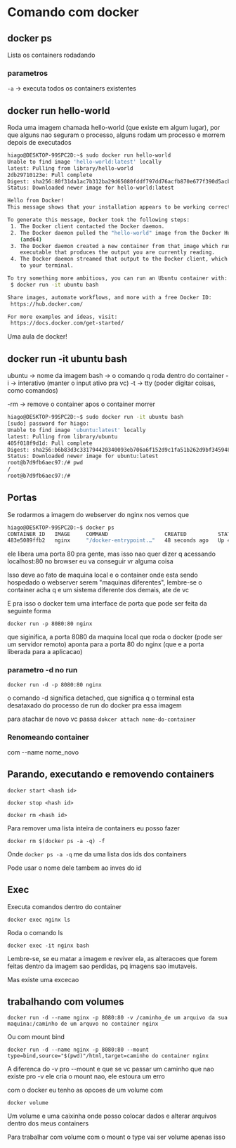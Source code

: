 # Comando com docker

## docker ps

Lista os containers rodadando

### parametros

`-a` -> executa todos os containers existentes

## docker run hello-world

Roda uma imagem chamada hello-world (que existe em algum lugar), por que alguns nao seguram o processo, alguns rodam um processo e morrem depois de executados

```bash
hiago@DESKTOP-99SPC2D:~$ sudo docker run hello-world
Unable to find image 'hello-world:latest' locally
latest: Pulling from library/hello-world
2db29710123e: Pull complete
Digest: sha256:80f31da1ac7b312ba29d65080fddf797dd76acfb870e677f390d5acba9741b17
Status: Downloaded newer image for hello-world:latest

Hello from Docker!
This message shows that your installation appears to be working correctly.

To generate this message, Docker took the following steps:
 1. The Docker client contacted the Docker daemon.
 2. The Docker daemon pulled the "hello-world" image from the Docker Hub.
    (amd64)
 3. The Docker daemon created a new container from that image which runs the
    executable that produces the output you are currently reading.
 4. The Docker daemon streamed that output to the Docker client, which sent it
    to your terminal.

To try something more ambitious, you can run an Ubuntu container with:
 $ docker run -it ubuntu bash

Share images, automate workflows, and more with a free Docker ID:
 https://hub.docker.com/

For more examples and ideas, visit:
 https://docs.docker.com/get-started/
```

Uma aula de docker!

## docker run -it ubuntu bash

ubuntu -> nome da imagem
bash -> o comando q roda dentro do container
-i -> interativo (manter o input ativo pra vc)
-t -> tty (poder digitar coisas, como comandos)

-rm -> remove o container apos o container morrer

```bash
hiago@DESKTOP-99SPC2D:~$ sudo docker run -it ubuntu bash
[sudo] password for hiago:
Unable to find image 'ubuntu:latest' locally
latest: Pulling from library/ubuntu
405f018f9d1d: Pull complete
Digest: sha256:b6b83d3c331794420340093eb706a6f152d9c1fa51b262d9bf34594887c2c7ac
Status: Downloaded newer image for ubuntu:latest
root@b7d9fb6aec97:/# pwd
/
root@b7d9fb6aec97:/#
```

## Portas

Se rodarmos a imagem do webserver do nginx nos vemos que

```bash
hiago@DESKTOP-99SPC2D:~$ docker ps
CONTAINER ID   IMAGE     COMMAND                  CREATED          STATUS          PORTS     NAMES
483e5089ffb2   nginx     "/docker-entrypoint.…"   48 seconds ago   Up 46 seconds   80/tcp    thirsty_dhawan
```

ele libera uma porta 80 pra gente, mas isso nao quer dizer q acessando localhost:80 no browser eu va conseguir vr alguma coisa

Isso deve ao fato de maquina local e o container onde esta sendo hospedado o webserver serem "maquinas diferentes", lembre-se o container acha q e um sistema diferente dos demais, ate de vc

E pra isso o docker tem uma interface de porta que pode ser feita da seguinte forma

`docker run -p 8080:80 nginx`

que siginifica, a porta 8080 da maquina local que roda o docker (pode ser um servidor remoto) aponta para a porta 80 do nginx (que e a porta liberada para a aplicacao)

### parametro -d no run

`docker run -d -p 8080:80 nginx`

o comando -d significa detached, que significa q o terminal esta desataxado do processo de run do docker pra essa imagem

para atachar de novo vc passa `dokcer attach nome-do-container`

### Renomeando container

com --name nome_novo

## Parando, executando e removendo containers

`docker start <hash id>`

`docker stop <hash id>`

`docker rm <hash id>`

Para remover uma lista inteira de containers eu posso fazer

`docker rm $(docker ps -a -q) -f`

Onde `docker ps -a -q` me da uma lista dos ids dos containers

Pode usar o nome dele tambem ao inves do id

## Exec

Executa comandos dentro do container

`docker exec nginx ls`

Roda o comando ls

`docker exec -it nginx bash`

Lembre-se, se eu matar a imagem e reviver ela, as alteracoes que forem feitas dentro da imagem sao perdidas, pq imagens sao imutaveis.

Mas existe uma excecao

## trabalhando com volumes

`docker run -d --name nginx -p 8080:80 -v /caminho_de um arquivo da sua maquina:/caminho de um arquvo no container nginx`

Ou com mount bind

`docker run -d --name nginx -p 8080:80 --mount type=bind,source="$(pwd)"/html,target=caminho do container nginx`

A diferenca do -v pro --mount e que se vc passar um caminho que nao existe pro -v ele cria o mount nao, ele estoura um erro

com o docker eu tenho as opcoes de um volume com

`docker volume`

Um volume e uma caixinha onde posso colocar dados e alterar arquivos dentro dos meus containers

Para trabalhar com volume com o mount o type vai ser volume apenas isso
